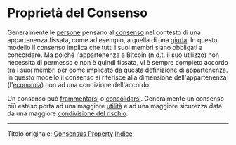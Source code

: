 # Proprietà del Consenso



Generalmente le [persone](ch101-glossary.md#persona) pensano al [consenso](ch101-glossary.md#) nel contesto di una appartenenza fissata, come ad esempio, a quella di una [giuria](https://en.wikipedia.org/wiki/Hung_jury). In questo modello il consenso implica che tutti i suoi membri siano obbligati a concordare. Ma poiché l'appartenenza a Bitcoin (n.d.t. il suo utilizzo) non necessita di permesso e non è quindi fissata, vi è sempre completo accordo tra i suoi membri per come implicato da questa definizione di appartenenza. In questo modello il consenso si riferisce alla dimensione dell'appartenenza (l'[economia](ch101-glossary.md#economia)) non ad una condizione dell'accordo.

Un consenso può [frammentarsi](ch021-fragmentation-principle.md) o [consolidarsi](ch020-consolidation-principle.md). Generalmente un consenso più esteso porta ad una maggiore [utilità](ch101-glossary.md#utilità) e ad una maggiore sicurezza data da una maggiore [condivisione del rischio](ch016-risk-sharing-principle.md). 

---

Titolo originale: [Consensus Property](https://github.com/libbitcoin/libbitcoin-system/wiki/Consensus-Property)
[Indice](/README.md)

